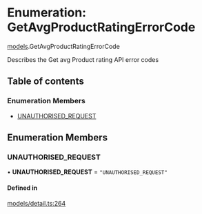 # Enumeration: GetAvgProductRatingErrorCode

[models](../wiki/models).GetAvgProductRatingErrorCode

Describes the Get avg Product rating API error codes

## Table of contents

### Enumeration Members

- [UNAUTHORISED\_REQUEST](../wiki/models.GetAvgProductRatingErrorCode#unauthorised_request)

## Enumeration Members

### UNAUTHORISED\_REQUEST

• **UNAUTHORISED\_REQUEST** = ``"UNAUTHORISED_REQUEST"``

#### Defined in

[models/detail.ts:264](https://gitlab.com/baliganikhil/blackmirror-sdk/-/blob/349365c/src/models/detail.ts#L264)
